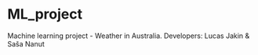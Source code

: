 # ML_project
Machine learning project - Weather in Australia. Developers: Lucas Jakin &amp; Saša Nanut
